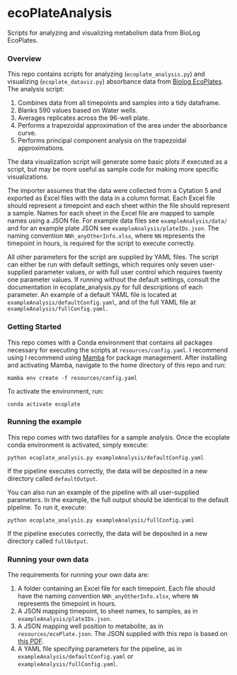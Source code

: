 # ecoPlateAnalysis
Scripts for analyzing and visualizing metabolism data from BioLog EcoPlates.

### Overview

This repo contains scripts for analyzing (`ecoplate_analysis.py`) and visualizing (`ecoplate_dataviz.py`) absorbance data from [Biolog EcoPlates](https://www.biolog.com/products/community-analysis-microplates/ecoplate/). The analysis script:

1. Combines data from all timepoints and samples into a tidy dataframe.
2. Blanks 590 values based on Water wells.
3. Averages replicates across the 96-well plate.
4. Performs a trapezoidal approximation of the area under the absorbance curve.
5. Performs principal component analysis on the trapezoidal approximations.

The data visualization script will generate some basic plots if executed as a script, but may be more useful as sample code for making more specific visualizations.

The importer assumes that the data were collected from a Cytation 5 and exported as Excel files with the data in a column format. Each Excel file should represent a timepoint and each sheet within the file should represent a sample. Names for each sheet in the Excel file are mapped to sample names using a JSON file. For example data files see `exampleAnalysis/data/` and for an example plate JSON see `exampleAnalysis/plateIDs.json`. The naming convention `NNh_anyOtherInfo.xlsx`, where `NN` represents the timepoint in hours, is required for the script to execute correctly.

All other parameters for the script are supplied by YAML files. The script can either be run with default settings, which requires only seven user-supplied parameter values, or with full user control which requires twenty one parameter values. If running without the default settings, consult the documentation in ecoplate_analysis.py for full descriptions of each parameter. An example of a default YAML file is located at `exampleAnalysis/defaultConfig.yaml`, and of the full YAML file at `exampleAnalysis/fullConfig.yaml.`


### Getting Started

This repo comes with a Conda environment that contains all packages necessary for executing the scripts at `resources/config.yaml`. I recommend using I recommend using [Mamba](https://mamba.readthedocs.io/en/latest/installation/mamba-installation.html) for package management. After installing and activating Mamba, navigate to the home directory of this repo and run:

`mamba env create -f resources/config.yaml`

To activate the environment, run:

`conda activate ecoplate`

### Running the example

This repo comes with two datafiles for a sample analysis. Once the ecoplate conda environment is activated, simply execute:

`python ecoplate_analysis.py exampleAnalysis/defaultConfig.yaml`

If the pipeline executes correctly, the data will be deposited in a new directory called `defaultOutput`.

You can also run an example of the pipeline with all user-supplied parameters. In the example, the full output should be identical to the default pipeline. To run it, execute:

`python ecoplate_analysis.py exampleAnalysis/fullConfig.yaml`

If the pipeline executes correctly, the data will be deposited in a new directory called `fullOutput`.

### Running your own data

The requirements for running your own data are:

1. A folder containing an Excel file for each timepoint. Each file should have the naming convention `NNh_anyOtherInfo.xlsx`, where `NN` represents the timepoint in hours.
2. A JSON mapping timepoint, to sheet names, to samples, as in `exampleAnalysis/plateIDs.json`.
3. A JSON mapping well position to metabolite, as in `resources/ecoPlate.json`. The JSON supplied with this repo is based on [this PDF](https://www.biolog.com/wp-content/uploads/2023/08/00A-012-Rev-F-EcoPlate-IFU.pdf).
4. A YAML file specifying parameters for the pipeline, as in `exampleAnalysis/defaultConfig.yaml` or `exampleAnalysis/fullConfig.yaml`.

